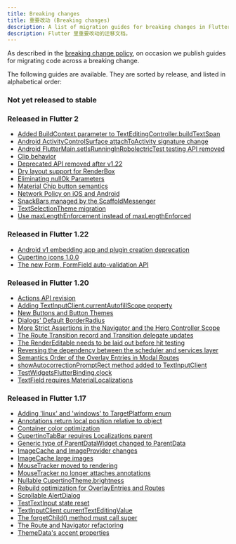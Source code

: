```yaml
---
title: Breaking changes
title: 重要改动 (Breaking changes)
description: A list of migration guides for breaking changes in Flutter.
description: Flutter 里重要改动的迁移文档。
---
```


As described in the [breaking change policy][],
on occasion we publish guides
for migrating code across a breaking change.

The following guides are available. They are sorted by
release, and listed in alphabetical order:

### Not yet released to stable



### Released in Flutter 2

* [Added BuildContext parameter to TextEditingController.buildTextSpan][]
* [Android ActivityControlSurface attachToActivity signature change][]
* [Android FlutterMain.setIsRunningInRobolectricTest testing API removed][]
* [Clip behavior][]
* [Deprecated API removed after v1.22][]
* [Dry layout support for RenderBox][]
* [Eliminating nullOk Parameters][]
* [Material Chip button semantics][]
* [Network Policy on iOS and Android][]
* [SnackBars managed by the ScaffoldMessenger][]
* [TextSelectionTheme migration][]
* [Use maxLengthEnforcement instead of maxLengthEnforced][]

[Added BuildContext parameter to TextEditingController.buildTextSpan]: /docs/release/breaking-changes/buildtextspan-buildcontext
[Android ActivityControlSurface attachToActivity signature change]: /docs/release/breaking-changes/android-activity-control-surface-attach
[Android FlutterMain.setIsRunningInRobolectricTest testing API removed]: /docs/release/breaking-changes/android-setIsRunningInRobolectricTest-removed
[Clip behavior]: /docs/release/breaking-changes/clip-behavior
[Deprecated API removed after v1.22]: /docs/release/breaking-changes/1-22-deprecations
[Dry layout support for RenderBox]: /docs/release/breaking-changes/renderbox-dry-layout
[Eliminating nullOk Parameters]: /docs/release/breaking-changes/eliminating-nullok-parameters
[Material Chip button semantics]: /docs/release/breaking-changes/material-chip-button-semantics

[Network Policy on iOS and Android]: /docs/release/breaking-changes/network-policy-ios-android
[SnackBars managed by the ScaffoldMessenger]:  /docs/release/breaking-changes/scaffold-messenger
[TextSelectionTheme migration]: /docs/release/breaking-changes/text-selection-theme
[Use maxLengthEnforcement instead of maxLengthEnforced]: /docs/release/breaking-changes/use-maxLengthEnforcement-instead-of-maxLengthEnforced

### Released in Flutter 1.22

* [Android v1 embedding app and plugin creation deprecation][]
* [Cupertino icons 1.0.0][]
* [The new Form, FormField auto-validation API][]


[Android v1 embedding app and plugin creation deprecation]: /docs/release/breaking-changes/android-v1-embedding-create-deprecation
[Cupertino icons 1.0.0]: /docs/release/breaking-changes/cupertino-icons-1.0.0
[The new Form, FormField auto-validation API]: /docs/release/breaking-changes/form-field-autovalidation-api

### Released in Flutter 1.20

* [Actions API revision][]
* [Adding TextInputClient.currentAutofillScope property][]
* [New Buttons and Button Themes][]
* [Dialogs' Default BorderRadius][]
* [More Strict Assertions in the Navigator and the Hero Controller Scope][]
* [The Route Transition record and Transition delegate updates][]
* [The RenderEditable needs to be laid out before hit testing][]
* [Reversing the dependency between the scheduler and services layer][]
* [Semantics Order of the Overlay Entries in Modal Routes][]
* [showAutocorrectionPromptRect method added to TextInputClient][]
* [TestWidgetsFlutterBinding.clock][]
* [TextField requires MaterialLocalizations][]

[Actions API revision]: /docs/release/breaking-changes/actions-api-revision
[Adding TextInputClient.currentAutofillScope property]: /docs/release/breaking-changes/add-currentAutofillScope-to-TextInputClient
[New Buttons and Button Themes]: /docs/release/breaking-changes/buttons
[Dialogs' Default BorderRadius]:/docs/release/breaking-changes/dialog-border-radius
[More Strict Assertions in the Navigator and the Hero Controller Scope]: /docs/release/breaking-changes/hero-controller-scope
[Reversing the dependency between the scheduler and services layer]: /docs/release/breaking-changes/services-scheduler-dependency-reversed
[The RenderEditable needs to be laid out before hit testing]: /docs/release/breaking-changes/rendereditable-layout-before-hit-test
[Semantics Order of the Overlay Entries in Modal Routes]: /docs/release/breaking-changes/modal-router-semantics-order
[showAutocorrectionPromptRect method added to TextInputClient]: /docs/release/breaking-changes/add-showAutocorrectionPromptRect
[TestWidgetsFlutterBinding.clock]: /docs/release/breaking-changes/test-widgets-flutter-binding-clock
[TextField requires MaterialLocalizations]: /docs/release/breaking-changes/text-field-material-localizations
[The Route Transition record and Transition delegate updates]: /docs/release/breaking-changes/route-transition-record-and-transition-delegate

### Released in Flutter 1.17

* [Adding 'linux' and 'windows' to TargetPlatform enum][]
* [Annotations return local position relative to object][]
* [Container color optimization][]
* [CupertinoTabBar requires Localizations parent][]
* [Generic type of ParentDataWidget changed to ParentData][]
* [ImageCache and ImageProvider changes][]
* [ImageCache large images][]
* [MouseTracker moved to rendering][]
* [MouseTracker no longer attaches annotations][]
* [Nullable CupertinoTheme.brightness][]
* [Rebuild optimization for OverlayEntries and Routes][]
* [Scrollable AlertDialog][]
* [TestTextInput state reset][]
* [TextInputClient currentTextEditingValue][]
* [The forgetChild() method must call super][]
* [The Route and Navigator refactoring][]
* [ThemeData's accent properties][]

[Adding 'linux' and 'windows' to TargetPlatform enum]: /docs/release/breaking-changes/target-platform-linux-windows
[Annotations return local position relative to object]: /docs/release/breaking-changes/annotations-return-local-position-relative-to-object
[breaking change policy]: /docs/resources/compatibility
[Container color optimization]: /docs/release/breaking-changes/container-color
[CupertinoTabBar requires Localizations parent]: /docs/release/breaking-changes/cupertino-tab-bar-localizations
[Generic type of ParentDataWidget changed to ParentData]: /docs/release/breaking-changes/parent-data-widget-generic-type
[ImageCache and ImageProvider changes]: /docs/release/breaking-changes/image-cache-and-provider
[ImageCache large images]: /docs/release/breaking-changes/imagecache-large-images
[MouseTracker moved to rendering]: /docs/release/breaking-changes/mouse-tracker-moved-to-rendering
[MouseTracker no longer attaches annotations]: /docs/release/breaking-changes/mouse-tracker-no-longer-attaches-annotations
[Nullable CupertinoTheme.brightness]: /docs/release/breaking-changes/nullable-cupertinothemedata-brightness
[Rebuild optimization for OverlayEntries and Routes]: /docs/release/breaking-changes/overlay-entry-rebuilds
[Scrollable AlertDialog]: /docs/release/breaking-changes/scrollable-alert-dialog
[TestTextInput state reset]: /docs/release/breaking-changes/test-text-input
[TextInputClient currentTextEditingValue]: /docs/release/breaking-changes/text-input-client-current-value
[The forgetChild() method must call super]: /docs/release/breaking-changes/forgetchild-call-super
[The Route and Navigator refactoring]: /docs/release/breaking-changes/route-navigator-refactoring
[ThemeData's accent properties]: /docs/release/breaking-changes/theme-data-accent-properties
